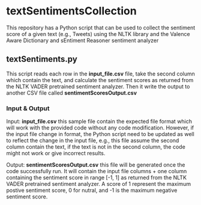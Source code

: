 # textSentimentsCollection
This repository has a Python script that can be used to collect the sentiment score of a given text (e.g., Tweets) using the NLTK library and the Valence Aware Dictionary and sEntiment Reasoner sentiment analyzer

## textSentiments.py
This script reads each row in the **input_file.csv** file, take the second column which contain the text, and calculate the sentiment scores as returned from the NLTK VADER pretrained sentiment analyzer. Then it write the output to another CSV file called **sentimentScoresOutput.csv**

### Input & Output
Input: **input_file.csv** this sample file contain the expected file format which will work with the provided code without any code modification. However, if the input file change in format, the Python script need to be updated as well to reflect the change in the input file, e.g., this file assume the second column contain the text, if the text is not in the second column, the code might not work or give incorrect results.

Output: **sentimentScoresOutput.csv** this file will be generated once the code successfully run. It will contain the input file columns + one column containing the sentiment score in range [-1, 1] as returned from the NLTK VADER pretrained sentiment analyzer. A score of 1 represent the maximum postive sentiment score, 0 for nutral, and -1 is the maximum negative sentiment score.